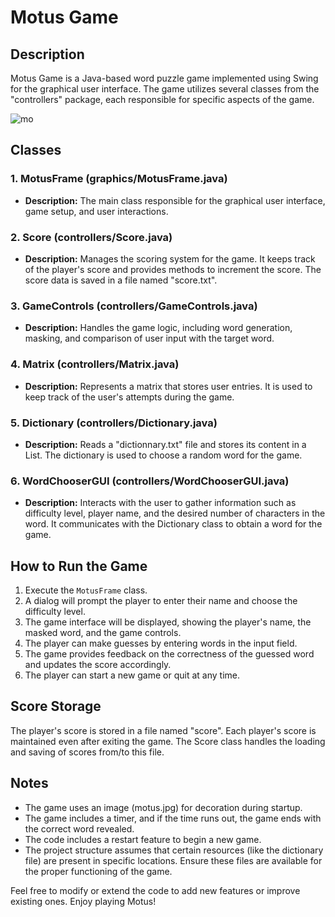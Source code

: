 # Motus Game

## Description
Motus Game is a Java-based word puzzle game implemented using Swing for the graphical user interface. The game utilizes several classes from the "controllers" package, each responsible for specific aspects of the game.

![mo](https://github.com/selairgi/Motus-Game/assets/113915540/fb706d7f-66dd-4916-bfd0-5dca736ad97a)


## Classes

### 1. MotusFrame (graphics/MotusFrame.java)
- **Description:** The main class responsible for the graphical user interface, game setup, and user interactions.

### 2. Score (controllers/Score.java)
- **Description:** Manages the scoring system for the game. It keeps track of the player's score and provides methods to increment the score. The score data is saved in a file named "score.txt".

### 3. GameControls (controllers/GameControls.java)
- **Description:** Handles the game logic, including word generation, masking, and comparison of user input with the target word.

### 4. Matrix (controllers/Matrix.java)
- **Description:** Represents a matrix that stores user entries. It is used to keep track of the user's attempts during the game.

### 5. Dictionary (controllers/Dictionary.java)
- **Description:** Reads a "dictionnary.txt" file and stores its content in a List<String>. The dictionary is used to choose a random word for the game.

### 6. WordChooserGUI (controllers/WordChooserGUI.java)
- **Description:** Interacts with the user to gather information such as difficulty level, player name, and the desired number of characters in the word. It communicates with the Dictionary class to obtain a word for the game.

## How to Run the Game

1. Execute the `MotusFrame` class.
2. A dialog will prompt the player to enter their name and choose the difficulty level.
3. The game interface will be displayed, showing the player's name, the masked word, and the game controls.
4. The player can make guesses by entering words in the input field.
5. The game provides feedback on the correctness of the guessed word and updates the score accordingly.
6. The player can start a new game or quit at any time.

## Score Storage
The player's score is stored in a file named "score". Each player's score is maintained even after exiting the game. The Score class handles the loading and saving of scores from/to this file.

## Notes
- The game uses an image (motus.jpg) for decoration during startup.
- The game includes a timer, and if the time runs out, the game ends with the correct word revealed.
- The code includes a restart feature to begin a new game.
- The project structure assumes that certain resources (like the dictionary file) are present in specific locations. Ensure these files are available for the proper functioning of the game.

Feel free to modify or extend the code to add new features or improve existing ones. Enjoy playing Motus!
